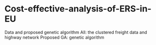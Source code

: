 # Cost-effective-analysis-of-ERS-in-EU
Data and proposed genetic algorithm
All: the clustered freight data and highway network
Proposed GA: genetic algorithm
